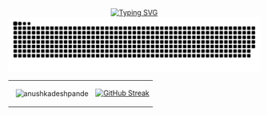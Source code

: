 <!-- h1 align="center">Hello World 🙋🏻‍♀️!!</h1-->
<div align="center">
  <a href="https://git.io/typing-svg"><img
      src="https://readme-typing-svg.demolab.com?font=Fira+Code&pause=1000&center=true&random=false&width=435&separator=%3D&lines=console.log(%22Hello+World!%22)%3DSystem.out.println(%22Hello+World!%22);%3Dprint(%22Hello+World!%22)%3Dstd%3A%3Acout+%3C%3C+%22Hello+World!%22;%3Dprintf(%22Hello+World!%22)"
      alt="Typing SVG" /></a>
</div>

<div align="center">
  <img src="https://github.com/1999AZZAR/1999AZZAR/blob/main/resources/img/grid-snake.svg" alt="snake">
</div>


<table align="center">
  <tr>
    <td>
      <p>
        &nbsp;
        <img align="center"
          src="https://github-readme-stats-three-sage-20.vercel.app/api/top-langs?username=anushkadeshpande&show_icons=true&locale=en&layout=compact&theme=tokyonight&hide_border=true&include_all_commits=true"
          alt="anushkadeshpande" />
      </p>
    </td>
    <td>
      <p align="center"><a href="https://git.io/streak-stats"><img
      src="https://github-readme-streak-stats.herokuapp.com?user=anushkadeshpande&theme=react&hide_border=true&include_all_commits=true"
      alt="GitHub Streak" /></a></p>
<!--       <p> &nbsp;<img align="center"
          src="https://github-readme-stats-three-sage-20.vercel.app/api?username=anushkadeshpande&show_icons=true&locale=en&theme=tokyonight&hide_border=true&include_all_commits=true"
          alt="anushkadeshpande" /> </p> -->
    </td>
  </tr>
</table>
<!-- ### Visitor Count  -->
<!-- img src="https://profile-counter.glitch.me/anushkadeshpande/count.svg" / -->
